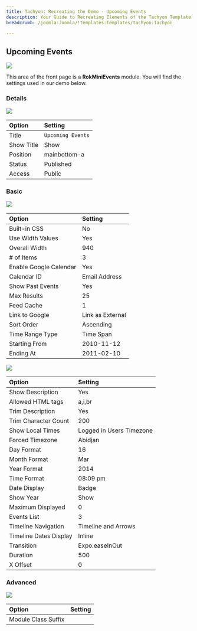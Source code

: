 ```yaml
---
title: Tachyon: Recreating the Demo - Upcoming Events
description: Your Guide to Recreating Elements of the Tachyon Template for Joomla
breadcrumb: /joomla:Joomla/!templates:Templates/tachyon:Tachyon

---
```


Upcoming Events
-----

![][demo]

This area of the front page is a **RokMiniEvents** module. You will find the settings used in our demo below.

### Details

![][demo2]

| Option     | Setting           |  
| :--------- | :---------------- |  
| Title      | `Upcoming Events` |  
| Show Title | Show              |  
| Position   | mainbottom-a      |  
| Status     | Published         |  
| Access     | Public            |  

### Basic

![][demo3]

| Option                 | Setting          |  
| :--------------------- | :--------------- |  
| Built-in CSS           | No               |  
| Use Width Values       | Yes              |  
| Overall Width          | 940              |  
| # of Items             | 3                |  
| Enable Google Calendar | Yes              |  
| Calendar ID            | Email Address    |  
| Show Past Events       | Yes              |  
| Max Results            | 25               |  
| Feed Cache             | 1                |  
| Link to Google         | Link as External |  
| Sort Order             | Ascending        |  
| Time Range Type        | Time Span        |  
| Starting From          | 2010-11-12       |  
| Ending At              | 2011-02-10       |  

![][demo4]

| Option                 | Setting                  |  
| :--------------------- | :----------------------- |  
| Show Description       | Yes                      |  
| Allowed HTML tags      | a,i,br                   |  
| Trim Description       | Yes                      |  
| Trim Character Count   | 200                      |  
| Show Local Times       | Logged in Users Timezone |  
| Forced Timezone        | Abidjan                  |  
| Day Format             | 16                       |  
| Month Format           | Mar                      |  
| Year Format            | 2014                     |  
| Time Format            | 08:09 pm                 |  
| Date Display           | Badge                    |  
| Show Year              | Show                     |  
| Maximum Displayed      | 0                        |  
| Events List            | 3                        |  
| Timeline Navigation    | Timeline and Arrows      |  
| Timeline Dates Display | Inline                   |  
| Transition             | Expo.easeInOut           |  
| Duration               | 500                      |  
| X Offset               | 0                        |  


### Advanced

![][demo5]

| Option              | Setting |  
| :------------------ | :------ |  
| Module Class Suffix |         |  

[demo]: assets/demo_4.jpeg
[demo2]: assets/demo_6a.jpeg
[demo3]: assets/demo_6b.jpeg
[demo4]: assets/demo_6c.jpeg
[demo5]: assets/demo_6d.jpeg
